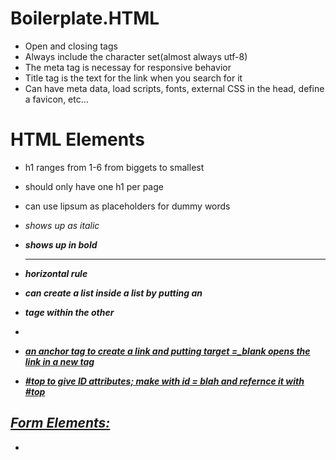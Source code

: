 # Boilerplate.HTML
- Open and closing tags
- Always include the character set(almost always utf-8)
- The meta tag is necessay for responsive behavior
- Title tag is the text for the link when you search for it
- Can have meta data, load scripts, fonts, external CSS in the head, define a favicon, etc...

# HTML Elements
- h1 ranges from 1-6 from biggets to smallest
- should only have one h1 per page

- can use lipsum as placeholders for dummy words 
- <em> shows up as italic 
- <strong> shows up in bold 
- <hr > horizontal rule
- can create a list inside a list by putting an <li> tage within the other <li>
- <a href> an anchor tag to create a link and putting target =_blank opens the link in a new tag
- #top to give ID attributes; make with id = blah and refernce it with #top

## Form Elements:
- 

